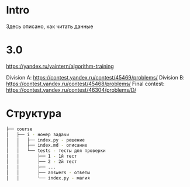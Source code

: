 # Intro
Здесь описано, как читать данные

# 3.0
https://yandex.ru/yaintern/algorithm-training

Division A: https://contest.yandex.ru/contest/45469/problems/
Division B: https://contest.yandex.ru/contest/45468/problems/
Final contest: https://contest.yandex.ru/contest/46304/problems/D/

# Структура
```bash
├── course
│   ├── i - номер задачи
│   │   ├── index.py - решение
│   │   ├── index.md - описание
│   │   └── tests - тесты для проверки
│   │       ├── 1 - 1й тест
│   │       ├── 2 - 2й тест
│   │       ├── ...
│   │       ├── answers - ответы
│   │       └── index.py - магия
```